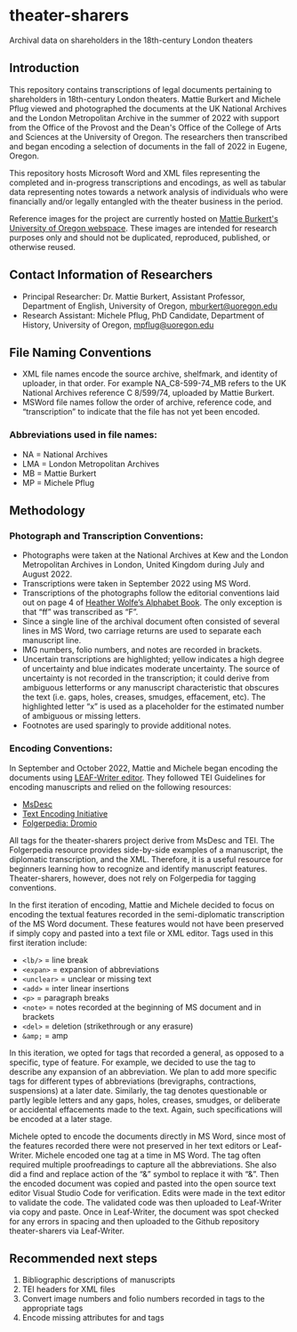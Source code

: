 # theater-sharers
Archival data on shareholders in the 18th-century London theaters

## Introduction
This repository contains transcriptions of legal documents pertaining to shareholders in 18th-century London theaters. Mattie Burkert and Michele Pflug viewed and photographed the documents at the UK National Archives and the London Metropolitan Archive in the summer of 2022 with support from the Office of the Provost and the Dean's Office of the College of Arts and Sciences at the University of Oregon. The researchers then transcribed and began encoding a selection of documents in the fall of 2022 in Eugene, Oregon. 

This repository hosts Microsoft Word and XML files representing the completed and in-progress transcriptions and encodings, as well as tabular data representing notes towards a network analysis of individuals who were financially and/or legally entangled with the theater business in the period. 

Reference images for the project are currently hosted on [Mattie Burkert's University of Oregon webspace](https://pages.uoregon.edu/mburkert/). These images are intended for research purposes only and should not be duplicated, reproduced, published, or otherwise reused. 

## Contact Information of Researchers
- Principal Researcher: Dr. Mattie Burkert, Assistant Professor, Department of English, University of Oregon, mburkert@uoregon.edu
- Research Assistant: Michele Pflug, PhD Candidate, Department of History, University of Oregon, mpflug@uoregon.edu

## File Naming Conventions
- XML file names encode the source archive, shelfmark, and identity of uploader, in that order. For example NA_C8-599-74_MB refers to the UK National Archives reference C 8/599/74, uploaded by Mattie Burkert. 
- MSWord file names follow the order of archive, reference code, and “transcription” to indicate that the file has not yet been encoded. 

### Abbreviations used in file names: 
- NA = National Archives
- LMA = London Metropolitan Archives
- MB = Mattie Burkert
- MP = Michele Pflug 


## Methodology

### Photograph and Transcription Conventions:
- Photographs were taken at the National Archives at Kew and the London Metropolitan Archives in London, United Kingdom during July and August 2022. 
- Transcriptions were taken in September 2022 using MS Word.
- Transcriptions of the photographs follow the editorial conventions laid out on page 4 of [Heather Wolfe’s Alphabet Book](https://folgerpedia.folger.edu/mediawiki/media/images_pedia_folgerpedia_mw/7/79/AlphabetBook2020.pdf). The only exception is that “ff” was transcribed as “F”. 
- Since a single line of the archival document often consisted of several lines in MS Word, two carriage returns are used to separate each manuscript line. 
- IMG numbers, folio numbers, and notes are recorded in brackets. 
- Uncertain transcriptions are highlighted; yellow indicates a high degree of uncertainty and blue indicates moderate uncertainty. The source of uncertainty is not recorded in the transcription; it could derive from ambiguous letterforms or any manuscript characteristic that obscures the text (i.e. gaps, holes, creases, smudges, effacement, etc). The highlighted letter “x” is used as a placeholder for the estimated number of ambiguous or missing letters. 
- Footnotes are used sparingly to provide additional notes.


### Encoding Conventions: 
In September and October 2022, Mattie and Michele began encoding the documents using [LEAF-Writer editor](https://leaf-writer.leaf-vre.org/). They followed TEI Guidelines for encoding manuscripts and relied on the following resources: 

- [MsDesc](https://msdesc.github.io/consolidated-tei-schema/msdesc.html)
- [Text Encoding Initiative](https://tei-c.org/release/doc/tei-p5-doc/en/html/MS.html)
- [Folgerpedia: Dromio](https://folgerpedia.folger.edu/Dromio:_Folger_Transcription_Platform)

All tags for the theater-sharers project derive from MsDesc and TEI. The Folgerpedia resource provides side-by-side examples of a manuscript, the diplomatic transcription, and the XML. Therefore, it is a useful resource for beginners learning how to recognize and identify manuscript features. Theater-sharers, however, does not rely on Folgerpedia for tagging conventions. 

In the first iteration of encoding, Mattie and Michele decided to focus on encoding the textual features recorded in the semi-diplomatic transcription of the MS Word document. These features would not have been preserved if simply copy and pasted into a text file or XML editor. Tags used in this first iteration include: 

- `<lb/>` = line break
- `<expan>` = expansion of abbreviations
- `<unclear>` = unclear or missing text
- `<add>` = inter linear insertions
- `<p>` = paragraph breaks
- `<note>` = notes recorded at the beginning of MS document and in brackets
- `<del>` = deletion (strikethrough or any erasure)
- `&amp;` = amp

In this iteration, we opted for tags that recorded a general, as opposed to a specific, type of feature. For example, we decided to use the <expan> tag to describe any expansion of an abbreviation. We plan to add more specific tags for different types of abbreviations (brevigraphs, contractions, suspensions) at a later date. Similarly, the <unclear> tag denotes questionable or partly legible letters and any gaps, holes, creases, smudges, or deliberate or accidental effacements made to the text. Again, such specifications will be encoded at a later stage. 

Michele opted to encode the documents directly in MS Word, since most of the features recorded there were not preserved in her text editors or Leaf-Writer. Michele encoded one tag at a time in MS Word. The <expan> tag often required multiple proofreadings to capture all the abbreviations. She also did a find and replace action of the “&” symbol to replace it with “&amp;”. Then the encoded document was copied and pasted into the open source text editor Visual Studio Code for verification. Edits were made in the text editor to validate the code. The validated code was then uploaded to Leaf-Writer via copy and paste. Once in Leaf-Writer, the document was spot checked for any errors in spacing and then uploaded to the Github repository theater-sharers via Leaf-Writer. 

## Recommended next steps
1. Bibliographic descriptions of manuscripts
2. TEI headers for XML files 
3. Convert image numbers and folio numbers recorded in <note> tags to the appropriate tags
4. Encode missing attributes for <unclear> and <expan> tags



